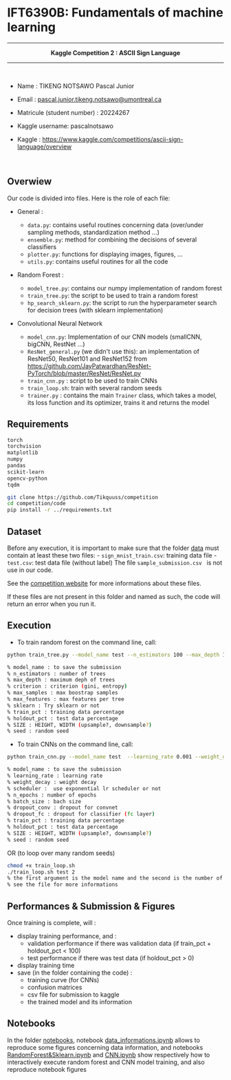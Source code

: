 # IFT6390B: Fundamentals of machine learning

<hr>
<center><b>
Kaggle Competition 2 : ASCII Sign Language
</b></center><hr>
<br>

* Name : TIKENG NOTSAWO Pascal Junior 
* Email : pascal.junior.tikeng.notsawo@umontreal.ca
* Matricule (student number) : 20224267 
* Kaggle username: pascalnotsawo

* Kaggle : https://www.kaggle.com/competitions/ascii-sign-language/overview

<br>

## Overwiew

Our code is divided into files. Here is the role of each file:
* General :
    * `data.py`: contains useful routines concerning data (over/under sampling methods, standardization method ...)
    * `ensemble.py`: method for combining the decisions of several classifiers
    * `plotter.py`: functions for displaying images, figures, ...
    * `utils.py`: contains useful routines for all the code

* Random Forest : 
    - `model_tree.py`: contains our numpy implementation of random forest
    - `train_tree.py`: the script to be used to train a random forest
    - `hp_search_sklearn.py`: the script to run the hyperparameter search for decision trees (with sklearn implementation)

* Convolutional Neural Network
    - `model_cnn.py`: Implementation of our CNN models (smallCNN, bigCNN, RestNet ...)
    - `ResNet_general.py` (we didn't use this): an implementation of ResNet50, ResNet101 and ResNet152 from https://github.com/JayPatwardhan/ResNet-PyTorch/blob/master/ResNet/ResNet.py
    - `train_cnn.py` : script to be used to train CNNs
    - `train_loop.sh`: train with several random seeds
    - `trainer.py` : contains the main `Trainer` class, which takes a model, its loss function and its optimizer, trains it and returns the model

## Requirements 

```txt
torch
torchvision
matplotlib
numpy
pandas
scikit-learn
opencv-python
tqdm
```

```bash
git clone https://github.com/Tikquuss/competition
cd competition/code
pip install -r ../requirements.txt
```

## Dataset

Before any execution, it is important to make sure that the folder [data](data) must contain at least these two files:
    - `sign_mnist_train.csv`: training data file
    - `test.csv`: test data file (without label)
The file `sample_submission.csv ` is not use in our code.

See the [competition website](https://www.kaggle.com/competitions/ascii-sign-language/overview) for more informations about these files.

If these files are not present in this folder and named as such, the code will return an error when you run it.

## Execution

* To train random forest on the command line, call:

```bash
python train_tree.py --model_name test --n_estimators 100 --max_depth 100 --max_samples 1.0 --max_features sqrt --sklearn False --SIZE 28 --train_pct 90 --holdout_pct 10 --seed 0

% model_name : to save the submission
% n_estimators : number of trees
% max_depth : maximum deph of trees
% criterion : criterion (gini, entropy)
% max_samples : max boostrap samples
% max_features : max features per tree 
% sklearn : Try sklearn or not
% train_pct : training data percentage
% holdout_pct : test data percentage
% SIZE : HEIGHT, WIDTH (upsample?, downsample?)
% seed : random seed
```

* To train CNNs on the command line, call:

```bash
python train_cnn.py --model_name test  --learning_rate 0.001 --weight_decay 0.0001 --scheduler False --n_epochs 50 --batch_size 512 --dropout_conv 0.0 --dropout_fc 0.0 --train_pct 90 --holdout_pct 10 --seed 0

% model_name : to save the submission
% learning_rate : learning rate
% weight_decay : weight decay
% scheduler :  use exponential lr scheduler or not
% n_epochs : number of epochs
% batch_size : bach size
% dropout_conv : dropout for convnet 
% dropout_fc : dropout for classifier (fc layer)
% train_pct : training data percentage
% holdout_pct : test data percentage
% SIZE : HEIGHT, WIDTH (upsample?, downsample?)
% seed : random seed
```
OR (to loop over many random seeds)
```bash
chmod +x train_loop.sh
./train_loop.sh test 2
% the first argument is the model name and the second is the number of epochs
% see the file for more informations
```

## Performances & Submission & Figures

Once training is complete, will :
* display training performance, and :
    - validation performance if there was validation data (if train_pct + holdout_pct < 100)
    - test performance if there was test data (if holdout_pct > 0)
* display training time
* save (in the folder containing the code) :
    - training curve (for CNNs)
    - confusion matrices
    - csv file for submission to kaggle
    - the trained model and its information

## Notebooks

In the folder [notebooks](notebooks), notebook [data_informations.ipynb](notebooks/data_informations.ipynb) allows to reproduce some figures concerning data information, and notebooks [RandomForest&Sklearn.ipynb](notebooks/RandomForest&Sklearn.ipynb) and [CNN.ipynb](notebooks/CNN.ipynb) show respectively how to interactively execute random forest and CNN model training, and also reproduce notebook figures